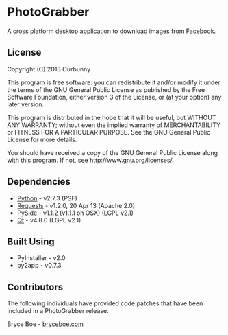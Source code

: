 # PhotoGrabber
A cross platform desktop application to download images from Facebook.

## License
Copyright (C) 2013 Ourbunny

This program is free software: you can redistribute it and/or modify
it under the terms of the GNU General Public License as published by
the Free Software Foundation, either version 3 of the License, or
(at your option) any later version.

This program is distributed in the hope that it will be useful,
but WITHOUT ANY WARRANTY; without even the implied warranty of
MERCHANTABILITY or FITNESS FOR A PARTICULAR PURPOSE.  See the
GNU General Public License for more details.

You should have received a copy of the GNU General Public License
along with this program.  If not, see <http://www.gnu.org/licenses/>.

## Dependencies

* [Python](http://docs.python.org/2/license.html) - v2.7.3 (PSF)
* [Requests](http://python-requests.org) - v1.2.0, 20 Apr 13 (Apache 2.0) 
* [PySide](http://qt-project.org/wiki/Category:LanguageBindings::PySide) - v1.1.2 (v1.1.1 on OSX) (LGPL v2.1)
* [Qt](http://qt-project.org) - v4.8.0 (LGPL v2.1)

## Built Using

* PyInstaller - v2.0
* py2app - v0.7.3

## Contributors
The following individuals have provided code patches that have been included in
a PhotoGrabber release.

Bryce Boe - [bryceboe.com](http://bryceboe.com)